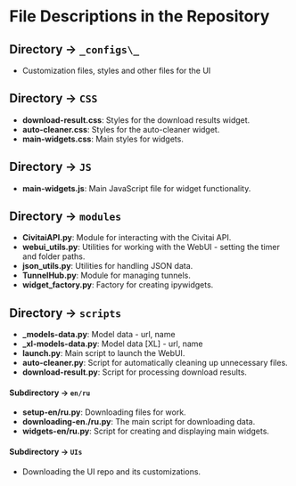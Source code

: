 # File Descriptions in the Repository

## Directory -> `_configs\_`
- Customization files, styles and other files for the UI

## Directory -> `CSS`

- **download-result.css**: Styles for the download results widget.
- **auto-cleaner.css**: Styles for the auto-cleaner widget.
- **main-widgets.css**: Main styles for widgets.

## Directory -> `JS`

- **main-widgets.js**: Main JavaScript file for widget functionality.

## Directory -> `modules`

- **CivitaiAPI.py**: Module for interacting with the Civitai API.
- **webui_utils.py**: Utilities for working with the WebUI - setting the timer and folder paths.
- **json_utils.py**: Utilities for handling JSON data.
- **TunnelHub.py**: Module for managing tunnels.
- **widget_factory.py**: Factory for creating ipywidgets.

## Directory -> `scripts`

- **_models-data.py**: Model data - url, name
- **_xl-models-data.py**: Model data [XL] - url, name
- **launch.py**: Main script to launch the WebUI.
- **auto-cleaner.py**: Script for automatically cleaning up unnecessary files.
- **download-result.py**: Script for processing download results.

#### Subdirectory -> `en/ru`

- **setup-en/ru.py**: Downloading files for work.
- **downloading-en./ru.py**: The main script for downloading data.
- **widgets-en/ru.py**: Script for creating and displaying main widgets.
  
#### Subdirectory -> `UIs`

- Downloading the UI repo and its customizations.